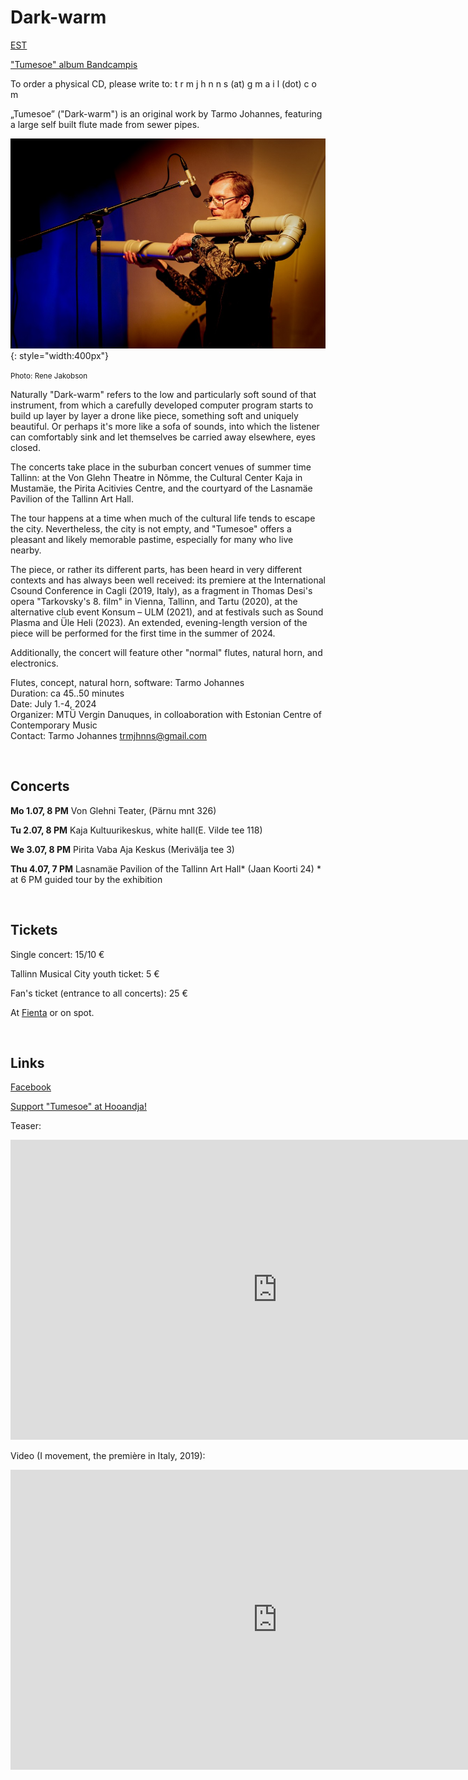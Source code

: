 # Dark-warm 

[EST](tumesoe.md)


["Tumesoe" album Bandcampis](https://tarmojohannes.bandcamp.com/album/tumesoe-dark-warm)

To order a physical CD, please write to: t r m j h n n s (at) g m a i l (dot) c o m

„Tumesoe” ("Dark-warm") is an original work by Tarmo Johannes, featuring a large self built flute made from sewer pipes.

![](img/Rene-Jakonbson-6250v.jpg){: style="width:400px"}

<small>Photo: Rene Jakobson</small>


Naturally "Dark-warm"  refers to the low and particularly soft sound of that instrument, from which a carefully developed computer program starts to build up layer by layer a drone like piece, something soft and uniquely beautiful. Or perhaps it's more like a sofa of sounds, into which the listener can comfortably sink and let themselves be carried away elsewhere, eyes closed. 


The concerts take place in the suburban concert venues of summer time Tallinn: at the Von Glehn Theatre in Nõmme, the Cultural Center Kaja in Mustamäe, the Pirita Acitivies Centre, and the courtyard of the Lasnamäe Pavilion of the Tallinn Art Hall.

The tour happens at a time when much of the cultural life tends to escape the city. Nevertheless, the city is not empty, and "Tumesoe" offers a pleasant and likely memorable pastime, especially for many who live nearby.

The piece, or rather its different parts, has been heard in very different contexts and has always been well received: its premiere at the International Csound Conference in Cagli (2019, Italy), as a fragment in Thomas Desi's opera "Tarkovsky's 8. film" in Vienna, Tallinn, and Tartu (2020), at the alternative club event Konsum – ULM (2021), and at festivals such as Sound Plasma and Üle Heli (2023). An extended, evening-length version of the piece will be performed for the first time in the summer of 2024.

Additionally, the concert will feature other "normal" flutes, natural horn, and electronics.

Flutes, concept, natural horn, software: Tarmo Johannes<br>
Duration: ca 45..50 minutes<br>
Date: July 1.-4, 2024<br>
Organizer: MTÜ Vergin Danuques, in colloaboration with Estonian Centre of Contemporary Music<br>
Contact: Tarmo Johannes trmjhnns@gmail.com<br>

<br />

## Concerts


**Mo 1.07, 8 PM** Von Glehni Teater, (Pärnu mnt 326)

**Tu 2.07, 8 PM** Kaja Kultuurikeskus, white hall(E. Vilde tee 118)
 
**We 3.07, 8 PM** Pirita Vaba Aja Keskus (Merivälja tee 3)

**Thu 4.07, 7 PM** Lasnamäe Pavilion of the Tallinn Art Hall*  (Jaan Koorti 24)
      * at 6 PM guided tour by the exhibition


<br/>

## Tickets

Single concert: 15/10 €

Tallinn Musical City youth ticket: 5 € 

Fan's ticket (entrance to all concerts): 25 €

At [Fienta](https://fienta.com/et/tarmo-johannes-tumesoe-tallinna-tuur) or on spot.
 


<br>

## Links

[Facebook](https://www.facebook.com/profile.php?id=61558474935668)

[Support "Tumesoe" at Hooandja!](https://www.hooandja.ee/projekt/tumesoe)

Teaser:
<iframe width="853" height="480" src="https://www.youtube.com/embed/enNf9Z0eYno" title="&quot;Tumesoe&quot; (Dark-warm) teaser" frameborder="0" allow="accelerometer; autoplay; clipboard-write; encrypted-media; gyroscope; picture-in-picture; web-share" referrerpolicy="strict-origin-when-cross-origin" allowfullscreen></iframe>

Video (I movement, the première in Italy, 2019):
<iframe width="853" height="480" src="https://www.youtube.com/embed/cTClzfLD4r0" title="CONCERT I (4) - Dark-warm - TARMO JOHANNES" frameborder="0" allow="accelerometer; autoplay; clipboard-write; encrypted-media; gyroscope; picture-in-picture; web-share" allowfullscreen></iframe>
